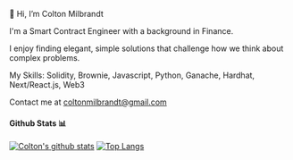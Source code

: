 👋  Hi, I’m Colton Milbrandt

I'm a Smart Contract Engineer with a background in Finance.

I enjoy finding elegant, simple solutions that challenge how we think about complex problems.

My Skills: Solidity, Brownie, Javascript, Python, Ganache, Hardhat, Next/React.js, Web3

Contact me at coltonmilbrandt@gmail.com

#### Github Stats 📊

[![Colton's github stats](https://github-readme-stats.vercel.app/api?username=coltonmilbrandt&hide=stars&theme=radical)](https://github.com/anuraghazra/github-readme-stats)
[![Top Langs](https://github-readme-stats.vercel.app/api/top-langs/?username=coltonmilbrandt&theme=radical)](https://github.com/anuraghazra/github-readme-stats)
